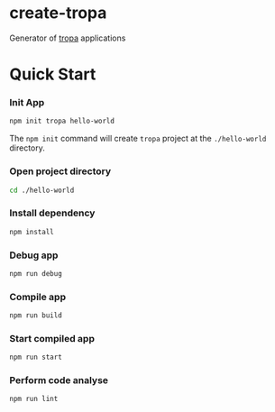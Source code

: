# create-tropa

Generator of [tropa](https://github.com/drummer1992/tropa) applications

# Quick Start

### Init App
```sh
npm init tropa hello-world
```
The `npm init` command will create `tropa` project at the `./hello-world` directory.

### Open project directory

```sh
cd ./hello-world    
```

### Install dependency
```sh
npm install
```

### Debug app
```sh
npm run debug
```

### Compile app
```sh
npm run build
```

### Start compiled app
```sh
npm run start
```

### Perform code analyse
```sh
npm run lint
```
